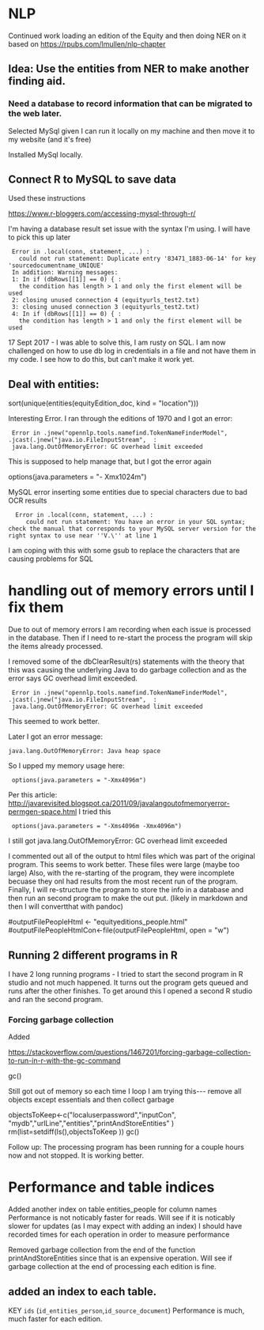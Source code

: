 
# NLP

Continued work loading an edition of the Equity and then doing NER on it based on https://rpubs.com/lmullen/nlp-chapter

## Idea: Use the entities from NER to make another finding aid.

### Need a database to record information that can be migrated to the web later.

Selected MySql given I can run it locally on my machine and then move it to my website (and it's free)

Installed MySql locally.

## Connect R to MySQL to save data

Used these instructions

https://www.r-bloggers.com/accessing-mysql-through-r/

I'm having a database result set issue with the syntax I'm using.  I will have to pick this up later

     Error in .local(conn, statement, ...) : 
       could not run statement: Duplicate entry '83471_1883-06-14' for key 'sourcedocumentname_UNIQUE'
     In addition: Warning messages:
     1: In if (dbRows[[1]] == 0) { :
       the condition has length > 1 and only the first element will be used
     2: closing unused connection 4 (equityurls_test2.txt) 
     3: closing unused connection 3 (equityurls_test2.txt) 
     4: In if (dbRows[[1]] == 0) { :
       the condition has length > 1 and only the first element will be used

17 Sept 2017 - I was able to solve this, I am rusty on SQL.  I am now challenged on how to use db log in credentials in a file and not have them in my code.  I see how to do this, but can't make it work yet.

## Deal with entities:

sort(unique(entities(equityEdition_doc, kind = "location")))

Interesting Error.  I ran through the editions of 1970 and I got an error:

     Error in .jnew("opennlp.tools.namefind.TokenNameFinderModel", .jcast(.jnew("java.io.FileInputStream",  : 
     java.lang.OutOfMemoryError: GC overhead limit exceeded

This is supposed to help manage that, but I got the error again

options(java.parameters = "- Xmx1024m")

MySQL error inserting some entities due to special characters due to bad OCR results

      Error in .local(conn, statement, ...) : 
         could not run statement: You have an error in your SQL syntax; check the manual that corresponds to your MySQL server version for the right syntax to use near ''V.\'' at line 1 

I am coping with this with some gsub to replace the characters that are causing problems for SQL

# handling out of memory errors until I fix them

Due to out of memory errors I am recording when each issue is processed in the database. Then if I need to re-start the process the program will skip the items already processed.

I removed some of the dbClearResult(rs) statements with the theory that this was causing the underlying Java to do garbage collection and as the error says GC overhead limit exceeded.

     Error in .jnew("opennlp.tools.namefind.TokenNameFinderModel", .jcast(.jnew("java.io.FileInputStream",  : 
     java.lang.OutOfMemoryError: GC overhead limit exceeded

This seemed to work better.

Later I got an error message:

    java.lang.OutOfMemoryError: Java heap space
    
So I upped my memory usage here:    

     options(java.parameters = "-Xmx4096m")

Per this article:  http://javarevisited.blogspot.ca/2011/09/javalangoutofmemoryerror-permgen-space.html  I tried this

     options(java.parameters = "-Xms4096m -Xmx4096m")

I still got java.lang.OutOfMemoryError: GC overhead limit exceeded

I commented out all of the output to html files which was part of the original program.  This seems to work better.  These files were large (maybe too large)  Also, with the re-starting of the program, they were incomplete becuase they onl had results from the most recent run of the program.  Finally, I will re-structure the program to store the info in a database and then run an second program to make the out put.  (likely in markdown and then I will convertthat with pandoc)

#outputFilePeopleHtml <- "equityeditions_people.html"
#outputFilePeopleHtmlCon<-file(outputFilePeopleHtml, open = "w")

## Running 2 different programs in R

I have 2 long running programs - I tried to start the second program in R studio and not much happened.  It turns out the program gets queued and runs after the other finishes.  To get around this I opened a second R studio and ran the second program.

### Forcing garbage collection

Added 

https://stackoverflow.com/questions/1467201/forcing-garbage-collection-to-run-in-r-with-the-gc-command

gc()

Still got out of memory so each time I loop I am trying this--- remove all objects except essentials and then collect garbage

  objectsToKeep<-c("localuserpassword","inputCon", "mydb","urlLine","entities","printAndStoreEntities" )
  rm(list=setdiff(ls(),objectsToKeep ))
  gc()
  
Follow up:  The processing program has been running for a couple hours now and not stopped.  It is working better.

# Performance and table indices

Added another index on table entities_people for column names
Performance is not noticably faster for reads.  Will see if it is noticably slower for updates (as I may expect with adding an index)
I should have recorded times for each operation in order to measure performance

Removed garbage collection from the end of the function printAndStoreEntities since that is an expensive operation.  Will see if garbage collection at the end of processing each edition is fine.

## added an index to each table.
KEY `ids` (`id_entities_person`,`id_source_document`)
Performance is much, much faster for each edition.
